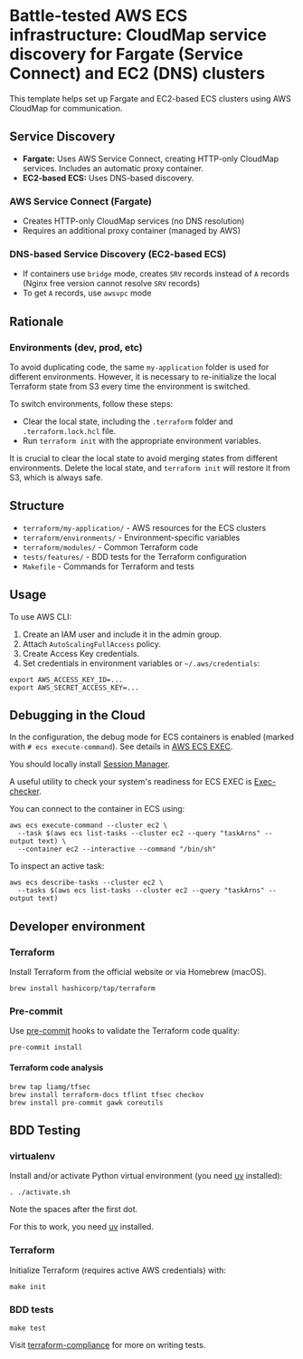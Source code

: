 # Battle-tested AWS ECS infrastructure: CloudMap service discovery for Fargate (Service Connect) and EC2 (DNS) clusters

This template helps set up Fargate and EC2-based ECS clusters using AWS CloudMap for communication.

## Service Discovery

- **Fargate:** Uses AWS Service Connect, creating HTTP-only CloudMap services. Includes an automatic proxy container.
- **EC2-based ECS:** Uses DNS-based discovery. 

### AWS Service Connect (Fargate)

- Creates HTTP-only CloudMap services (no DNS resolution)
- Requires an additional proxy container (managed by AWS)

### DNS-based Service Discovery (EC2-based ECS)

- If containers use `bridge` mode, creates `SRV` records instead of `A` records (Nginx free version cannot resolve `SRV` records)
- To get `A` records, use `awsvpc` mode

## Rationale

### Environments (dev, prod, etc)

To avoid duplicating code, the same `my-application` folder is used for different environments. 
However, it is necessary to re-initialize the local Terraform state from S3 every time the environment is switched. 

To switch environments, follow these steps:

- Clear the local state, including the `.terraform` folder and `.terraform.lock.hcl` file.
- Run `terraform init` with the appropriate environment variables.

It is crucial to clear the local state to avoid merging states from different environments.
Delete the local state, and `terraform init` will restore it from S3, which is always safe.

## Structure

* `terraform/my-application/` - AWS resources for the ECS clusters
* `terraform/environments/` - Environment-specific variables
* `terraform/modules/` - Common Terraform code
* `tests/features/` - BDD tests for the Terraform configuration
* `Makefile` - Commands for Terraform and tests

## Usage

To use AWS CLI:
1. Create an IAM user and include it in the admin group.
2. Attach `AutoScalingFullAccess` policy.
3. Create Access Key credentials.
4. Set credentials in environment variables or `~/.aws/credentials`:

```shell
export AWS_ACCESS_KEY_ID=...
export AWS_SECRET_ACCESS_KEY=...
```

## Debugging in the Cloud

In the configuration, the debug mode for ECS containers is enabled (marked with `# ecs execute-command`).
See details in [AWS ECS EXEC](https://docs.aws.amazon.com/AmazonECS/latest/developerguide/ecs-exec.html).

You should locally install [Session Manager](https://docs.aws.amazon.com/systems-manager/latest/userguide/session-manager-working-with-install-plugin.html#install-plugin-macos).

A useful utility to check your system's readiness for ECS EXEC is 
[Exec-checker](https://github.com/aws-containers/amazon-ecs-exec-checker).

You can connect to the container in ECS using:

```shell
aws ecs execute-command --cluster ec2 \
  --task $(aws ecs list-tasks --cluster ec2 --query "taskArns" --output text) \
  --container ec2 --interactive --command "/bin/sh"
```

To inspect an active task:

```shell
aws ecs describe-tasks --cluster ec2 \
  --tasks $(aws ecs list-tasks --cluster ec2 --query "taskArns" --output text)
```


## Developer environment

### Terraform

Install Terraform from the official website or via Homebrew (macOS).

```shell
brew install hashicorp/tap/terraform
```

### Pre-commit

Use [pre-commit](https://pre-commit.com/#install) hooks to validate the Terraform code quality:

```shell
pre-commit install
```

#### Terraform code analysis

```shell
brew tap liamg/tfsec
brew install terraform-docs tflint tfsec checkov
brew install pre-commit gawk coreutils
```

## BDD Testing

### virtualenv

Install and/or activate Python virtual environment (you need [uv](https://github.com/astral-sh/uv) installed):

```shell
. ./activate.sh
```

Note the spaces after the first dot.

For this to work, you need [uv](https://github.com/astral-sh/uv) installed.

### Terraform

Initialize Terraform (requires active AWS credentials) with:

```shell
make init
```

### BDD tests

```shell
make test
```

Visit [terraform-compliance](https://terraform-compliance.com/pages/Examples/) for more on writing tests.
